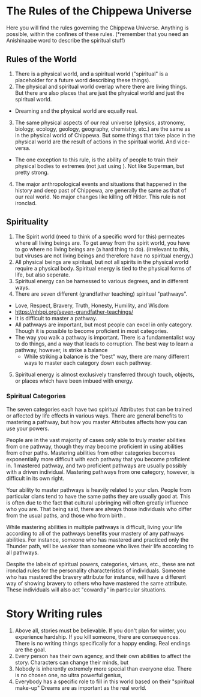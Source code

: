 # The Rules of the Chippewa Universe

Here you will find the rules governing the Chippewa Universe. Anything is possible, within the confines of these rules. (*remember that you need an Anishinaabe word to describe the spiritual stuff)

## Rules of the World

1. There is a physical world, and a spiritual world ("spiritual" is a placeholder for a future word describing these things).
2. The physical and spiritual world overlap where there are living things. But there are also places that are just the physical world and just the spiritual world.
  * Dreaming and the physical world are equally real.
3. The same physical aspects of our real universe (physics, astronomy, biology, ecology, geology, geography, chemistry, etc.) are the same as in the physical world of Chippewa. But some things that take place in the physical world are the result of actions in the spiritual world. And vice-versa.
  * The one exception to this rule, is the ability of people to train their physical bodies to extremes (not just using ). Not like Superman, but pretty strong.
4. The major anthropological events and situations that happened in the history and deep past of Chippewa, are generally the same as that of our real world. No major changes like killing off Hitler. This rule is not ironclad.

## Spirituality
1. The Spirit world (need to think of a specific word for this) permeates where all living beings are. To get away from the spirit world, you have to go where no living beings are (a hard thing to do). (irrelevant to this, but viruses are not living beings and therefore have no spiritual energy.)
2. All physical beings are spiritual, but not all spirits in the physical world require a physical body. Spiritual energy is tied to the physical forms of life, but also seperate.
3. Spiritual energy can be harnessed to various degrees, and in different ways.
4. There are seven different (grandfather teaching) spiritual "pathways".
  * Love, Respect, Bravery, Truth, Honesty, Humility, and Wisdom
  * https://nhbpi.org/seven-grandfather-teachings/
  * It is difficult to master a pathway.
  * All pathways are important, but most people can excel in only category. Though it is possible to become proficient in most categories.
  * The way you walk a pathway is important. There is a fundamentalist way to do things, and a way that leads to corruption. The best way to learn a pathway, however, is strike a balance
    * While striking a balance is the "best" way, there are many different ways to master each category down each pathway.
5. Spiritual energy is almost exclusively transferred through touch, objects, or places which have been imbued with energy.

### Spiritual Categories
The seven categories each have two spiritual Attributes that can be trained or affected by life effects in various ways. There are general benefits to mastering a pathway, but how you master Attributes affects how you can use your powers.

People are in the vast majority of cases only able to truly master abilities from one pathway, though they may become proficient in using abilities from other paths. Mastering abilities from other categories becomes exponentially more difficult with each pathway that you become proficient in. 1 mastered pathway, and two proficient pathways are usually possibly with a driven individual. Mastering pathways from one category, however, is difficult in its own right.

Your ability to master pathways is heavily related to your clan. People from particular clans tend to have the same paths they are usually good at. This is often due to the fact that cultural upbringing will often greatly influence who you are. That being said, there are always those individuals who differ from the usual paths, and those who from birth .

While mastering abilities in multiple pathways is difficult, living your life according to all of the pathways benefits your mastery of any pathways abilities. For instance, someone who has mastered and practiced only the Thunder path, will be weaker than someone who lives their life according to all pathways.

Despite the labels of spiritual powers, categories, virtues, etc., these are not ironclad rules for the personality characteristics of individuals. Someone who has mastered the bravery attribute for instance, will have a different way of showing bravery to others who have mastered the same attribute. These individuals will also act "cowardly" in particular situations. 


# Story Writing rules
1. Above all, stories must be believable. If you don't plan for winter, you experience hardship. If you kill someone, there are consequences. There is no writing things specifically for a happy ending. Real endings are the goal.
2. Every person has their own agency, and their own abilities to affect the story. Characters can change their minds, but
3. Nobody is inherently extremely more special than everyone else. There is no chosen one, no ultra powerful genius,
4. Everybody has a specific role to fill in this world based on their "spiritual make-up"
Dreams are as important as the real world.
